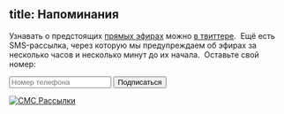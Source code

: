title: Напоминания
---
Узнавать о предстоящих [прямых эфирах][live] можно [в твиттере][twitter].  Ещё
есть SMS-рассылка, через которую мы предупреждаем об эфирах за несколько часов и
несколько минут до их начала.  Оставьте свой номер:

<form method="post" action="https://dead-channel-news.appspot.com/feedback">
<input type="hidden" name="back" value="http://www.tmradio.net/live/sms/"/>
<input type="hidden" name="site" value="tmradio.net/live"/>
<input type="hidden" name="from" value="live@tmradio.net"/>
<input type="text" name="text" placeholder="Номер телефона"/> <input type="submit" value="Подписаться"/>
</form>

<a href="http://sms.ru/" title="СМС Рассылки"><img src="http://sms.ru/i/88x31-white.png" alt="СМС Рассылки"></a>

[live]: /live/
[twitter]: http://twitter.com/#search?q=%23tmradio
